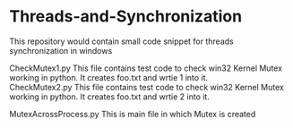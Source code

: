 # Threads-and-Synchronization
This repository would contain small code snippet for threads synchronization in windows

CheckMutex1.py
    This file contains test code to check win32 Kernel Mutex working in python. It creates foo.txt and wrtie 1 into it.  
CheckMutex2.py
    This file contains test code to check win32 Kernel Mutex working in python. It creates foo.txt and wrtie 2 into it.  

MutexAcrossProcess.py
    This is main file in which Mutex is created

